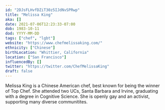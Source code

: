 ```yaml
---
id: "2DJsFLHvfDZiT30z5IJdNvSPRwp"
title: "Melissa King"
aka: []
date: 2021-07-06T12:23:33-07:00
dob: 1983-10-11
dod: YYYY-MM-DD
tags: ["chef", "lgbt"]
website: "https://www.chefmelissaking.com/"
ethnicity: ["Chinese"]
birthLocation: "Whittier, California"
location: ["San Francisco"]
influencedBy: []
twitter: "https://twitter.com/ChefMelissaKing"
draft: false
---
```


Melissa King is a Chinese American chef, best known for being the winner of Top
Chef. She attended two UCs, Santa Barbara and Irvine, graduating with a degree
in Cognitive Science. She is openly gay and an activist, supporting many diverse
communitites.
